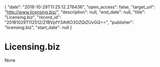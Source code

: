 {
  "date": "2018-10-29T11:25:12.276436", 
  "open_access": false, 
  "target_url": "http://www.licensing.biz/", 
  "description": null, 
  "end_date": null, 
  "title": "Licensing.biz", 
  "record_id": "20181029T112512/Z1BVpfY3At6O3OZQIZUvGQ==", 
  "publisher": "licensing.biz", 
  "start_date": null
}

# Licensing.biz

None